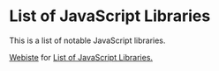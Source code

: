 # List of JavaScript Libraries

This is a list of notable JavaScript libraries.

[Webiste](http://anantharajuc.github.io/List-of-JavaScript-Libraries/) for [List of JavaScript Libraries.](https://github.com/AnanthaRajuC/List-of-JavaScript-Libraries)
